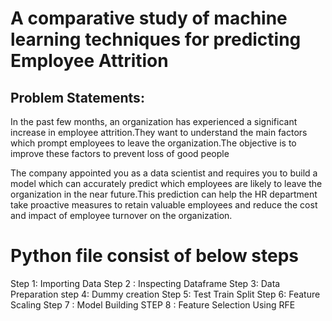 # A comparative study of machine learning techniques for predicting Employee Attrition
## Problem Statements:
In the past few months, an organization has experienced a significant increase in employee attrition.They want to understand the main factors which 
prompt employees to leave the organization.The objective is to improve these factors to prevent loss of good people

The company appointed you as a data scientist and requires you to build a model which can accurately predict which employees are likely to leave the 
organization in the near future.This prediction can help the HR department take proactive measures to retain valuable employees and reduce the cost and impact of employee turnover on the organization.


# Python file consist of below steps
Step 1: Importing Data
Step 2 : Inspecting Dataframe
Step 3: Data Preparation
step 4: Dummy creation
Step 5: Test Train Split
Step 6: Feature Scaling
Step 7 : Model Building
STEP 8 : Feature Selection Using RFE
